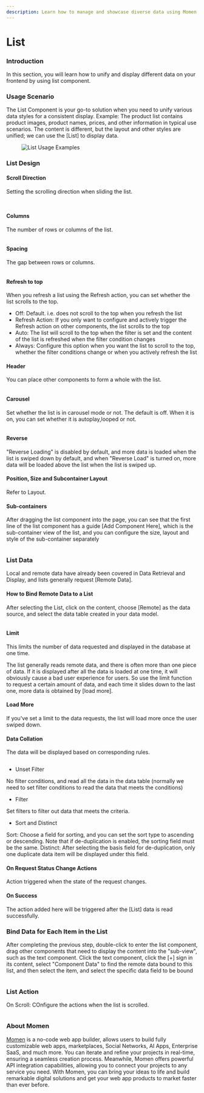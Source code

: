 ```yaml
---
description: Learn how to manage and showcase diverse data using Momen's List Component.
---
```


# List

### Introduction

In this section, you will learn how to unify and display different data on your frontend by using list component.

### Usage Scenario

The List Component is your go-to solution when you need to unify various data styles for a consistent display. Example: The product list contains product images, product names, prices, and other information in typical use scenarios. The content is different, but the layout and other styles are unified; we can use the \[List] to display data.

<figure><img src="../.gitbook/assets/1 (57).png" alt="List Usage Examples"><figcaption></figcaption></figure>

### List Design

#### Scroll Direction

Setting the scrolling direction when sliding the list.

<figure><img src="../.gitbook/assets/list/list1.jpeg" alt=""><figcaption></figcaption></figure>

<figure><img src="../.gitbook/assets/list/list1.gif" alt=""><figcaption></figcaption></figure>

#### Columns

The number of rows or columns of the list.

<figure><img src="../.gitbook/assets/list/list2.gif" alt=""><figcaption></figcaption></figure>

#### Spacing

The gap between rows or columns.

<figure><img src="../.gitbook/assets/list/list3.gif" alt=""><figcaption></figcaption></figure>

#### Refresh to top

When you refresh a list using the Refresh action, you can set whether the list scrolls to the top.

* Off: Default. i.e. does not scroll to the top when you refresh the list
* Refresh Action: If you only want to configure and actively trigger the Refresh action on other components, the list scrolls to the top
* Auto: The list will scroll to the top when the filter is set and the content of the list is refreshed when the filter condition changes
* Always: Configure this option when you want the list to scroll to the top, whether the filter conditions change or when you actively refresh the list

#### Header

You can place other components to form a whole with the list.

<figure><img src="../.gitbook/assets/list/list4.gif" alt=""><figcaption></figcaption></figure>

#### Carousel

Set whether the list is in carousel mode or not. The default is off. When it is on, you can set whether it is autoplay,looped or not.

<figure><img src="../.gitbook/assets/list/list5.gif" alt=""><figcaption></figcaption></figure>

#### Reverse

"Reverse Loading" is disabled by default, and more data is loaded when the list is swiped down by default, and when "Reverse Load" is turned on, more data will be loaded above the list when the list is swiped up.

#### Position, Size and Subcontainer Layout

Refer to Layout.

#### Sub-containers

After dragging the list component into the page, you can see that the first line of the list component has a guide \[Add Component Here], which is the sub-container view of the list, and you can configure the size, layout and style of the sub-container separately

<figure><img src="../.gitbook/assets/list/list6.gif" alt=""><figcaption></figcaption></figure>

### List Data

Local and remote data have already been covered in Data Retrieval and Display, and lists generally request \[Remote Data].

#### How to Bind Remote Data to a List

After selecting the List, click on the content, choose \[Remote] as the data source, and select the data table created in your data model.

<figure><img src="../.gitbook/assets/list/list7.gif" alt=""><figcaption></figcaption></figure>

#### Limit

This limits the number of data requested and displayed in the database at one time.

The list generally reads remote data, and there is often more than one piece of data. If it is displayed after all the data is loaded at one time, it will obviously cause a bad user experience for users. So use the limit function to request a certain amount of data, and each time it slides down to the last one, more data is obtained by \[load more].

#### Load More

If you've set a limit to the data requests, the list will load more once the user swiped down.

#### Data Collation

The data will be displayed based on corresponding rules.

<figure><img src="../.gitbook/assets/list/list7.jpeg" alt=""><figcaption></figcaption></figure>

* Unset Filter

No filter conditions, and read all the data in the data table (normally we need to set filter conditions to read the data that meets the conditions)

* Filter

Set filters to filter out data that meets the criteria.

* Sort and Distinct

Sort: Choose a field for sorting, and you can set the sort type to ascending or descending. Note that if de-duplication is enabled, the sorting field must be the same. Distinct: After selecting the basis field for de-duplication, only one duplicate data item will be displayed under this field.

#### On Request Status Change Actions

Action triggered when the state of the request changes.

#### On Success

The action added here will be triggered after the \[List] data is read successfully.

### Bind Data for Each Item in the List

After completing the previous step, double-click to enter the list component, drag other components that need to display the content into the "sub-view", such as the text component. Click the text component, click the \[+] sign in its content, select "Component Data" to find the remote data bound to this list, and then select the item, and select the specific data field to be bound

<figure><img src="../.gitbook/assets/list/list8.gif" alt=""><figcaption></figcaption></figure>

### List Action

On Scroll: COnfigure the actions when the list is scrolled.

<figure><img src="../.gitbook/assets/list/list9.jpeg" alt=""><figcaption></figcaption></figure>



### About Momen

[Momen](https://momen.app/?channel=blog-about) is a no-code web app builder, allows users to build fully customizable web apps, marketplaces, Social Networks, AI Apps, Enterprise SaaS, and much more. You can iterate and refine your projects in real-time, ensuring a seamless creation process. Meanwhile, Momen offers powerful API integration capabilities, allowing you to connect your projects to any service you need. With Momen, you can bring your ideas to life and build remarkable digital solutions and get your web app products to market faster than ever before.
